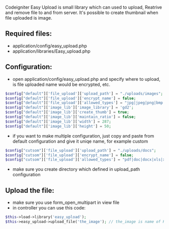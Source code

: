 Codeigniter Easy Upload is small library which can used to upload, Reatrive and remove file to and from server. It's possible to create thumbnail when file uploaded is image.

## Required files:
- application/config/easy_upload.php
- application/libraries/Easy_upload.php

## Configuration:
- open application/config/easy_upload.php and specify where to upload, is file uploaded name would be encrypted, etc.

```php
$config["default"]['file_upload']['upload_path'] = "./uploads/images"; 
$config["default"]['file_upload']['encrypt_name'] = false;
$config["default"]['file_upload']['allowed_types'] = "jpg|jpeg|png|bmp|gif|pdf|doc|docx|xls|xlsx|rtf";
$config["default"]['image_lib']['image_library'] = 'gd2';
$config["default"]['image_lib']['create_thumb'] = true;
$config["default"]['image_lib']['maintain_ratio'] = false;
$config["default"]['image_lib']['width'] = 287;
$config["default"]['image_lib']['height'] = 50;
```

- if you want to make multiple configuration, just copy and paste from default configuration and give it uniqe name, for example custom

```php
$config["cutsom"]['file_upload']['upload_path'] = "./uploads/docs"; 
$config["cutsom"]['file_upload']['encrypt_name'] = false;
$config["cutsom"]['file_upload']['allowed_types'] = "pdf|doc|docx|xls|xlsx|rtf";
```

- make sure you create directory which defined in upload_path configuration

## Upload the file:
- make sure you use form_open_multipart in view file
- in controller you can use this code:
```php
$this->load->library('easy_upload');
$this->easy_upload->upload_file('the_image'); // the_image is name of HTML input elemen
```